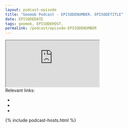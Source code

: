 ```yaml
--- 
layout: podcast-episode
title: "Geomob Podcast - EPISODENUMBER. EPISODETITLE"
date: EPISODEDATE
tags: geomob, EPISODEHOST, 
permalink: /podcast/episode-EPISODENUMBER
---
```


<iframe class="castos-iframe-player" src="https://5e2e9055a029d5-78101471.castos.com/player/308988"></iframe>

<div class="pt20">

</div>

<div class="pt20">
  Relevant links:
  <ul>
    <li class="pt10"><a href=""></a></li>
    <li class="pt10"><a href=""></a></li>
    <li class="pt10"><a href=""></a></li>    
  </ul>  
</div>

{% include podcast-hosts.html %}












